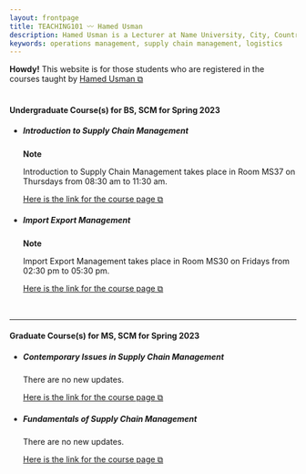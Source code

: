 ```yaml
---
layout: frontpage
title: TEACHING101 〰 Hamed Usman
description: Hamed Usman is a Lecturer at Name University, City, Country. 
keywords: operations management, supply chain management, logistics
---
```

<div class="headline"><b>Howdy!</b> This website is for those students who are registered in the courses taught by <a href="https://hamedusman.github.io" target="_blank" rel="noopener noreferrer">Hamed Usman &#x29c9;</a>
</div>

<br/>

<!--There is no new information at this time.

<br/>

---
-->
<h4>Undergraduate Course(s) for BS, SCM for Spring 2023</h4>
<ul>
<li><h5>Introduction to Supply Chain Management</h5></li>
<!--<p>There are no new updates.</p>-->
<div class="note"><p><strong>Note</strong></p>
  <p>Introduction to Supply Chain Management takes place in Room MS37 on Thursdays from 08:30 am to 11:30 am.</p>
  <p><a href="https://teaching101.github.io/pages/iscm" target="_blank" rel="noopener noreferrer">Here is the link for the course page &#x29c9;</a></p></div>

 <li><h5>Import Export Management</h5></li>
<!--<p>There are no new updates.</p>-->
<div class="note"><p><strong>Note</strong></p>
  <p>Import Export Management takes place in Room MS30 on Fridays from 02:30 pm to 05:30 pm.</p>
  <p><a href="https://teaching101.github.io/pages/iem" target="_blank" rel="noopener noreferrer">Here is the link for the course page &#x29c9;</a></p></div>
</ul>

<br/>

---

<h4>Graduate Course(s) for MS, SCM  for Spring 2023</h4>
<ul>
<li><h5>Contemporary Issues in Supply Chain Management</h5></li>
<p>There are no new updates.</p>
<!--<div class="note"><p><strong>Note</strong></p>
  <p>Strategic Sourcing takes place in Room 00 on Tuesdays and Thursdays at 00:00.</p>-->
  <p><a href="https://teaching101.github.io/pages/ciscm" target="_blank" rel="noopener noreferrer">Here is the link for the course page &#x29c9;</a></p></div>
 <li><h5>Fundamentals of Supply Chain Management</h5></li>
<p>There are no new updates.</p>
<!--<div class="note"><p><strong>Note</strong></p>
  <p>Strategic Sourcing takes place in Room 00 on Tuesdays and Thursdays at 00:00.</p>-->
  <p><a href="https://teaching101.github.io/pages/fscm" target="_blank" rel="noopener noreferrer">Here is the link for the course page &#x29c9;</a></p></div>
</ul>

<!--
<br/>

---

<h4>Important Information</h4>
<p>There are no new updates.</p>
<ul>
<li>Important Information 1</li>
<li>Important Information 2</li>
<li>Important Information 3</li>
</ul>
-->
